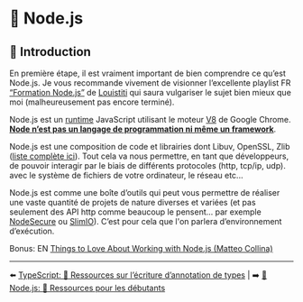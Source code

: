 # 🐢 Node.js

## 🌝 Introduction

En première étape, il est vraiment important de bien comprendre ce qu’est Node.js. Je vous recommande vivement de visionner l’excellente playlist FR [“Formation Node.js”](https://www.youtube.com/watch?v=HZVATyDtsyc&list=PL4NbGBfr4aJk5ATFWA-8UkvL8LbHqpS-v) de [Louistiti](https://twitter.com/louistiti_fr) qui saura vulgariser le sujet bien mieux que moi (malheureusement pas encore terminé).

Node.js est un [runtime](https://fr.wikipedia.org/wiki/Environnement_d%27ex%C3%A9cution#:~:text=Un%20environnement%20d'ex%C3%A9cution%20ou,un%20langage%20de%20programmation%20donn%C3%A9.) JavaScript utilisant le moteur [V8](https://v8.dev/) de Google Chrome. **<u>Node n’est pas un langage de programmation ni même un framework</u>**.

Node.js est une composition de code et librairies dont Libuv, OpenSSL, Zlib ([liste complète ici](https://nodejs.org/en/docs/meta/topics/dependencies/)). Tout cela va nous permettre, en tant que développeurs, de pouvoir interagir par le biais de différents protocoles (http, tcp/ip, udp). avec le système de fichiers de votre ordinateur, le réseau etc...

Node.js est comme une boîte d’outils qui peut vous permettre de réaliser une vaste quantité de projets de nature diverses et variées (et pas seulement des API http comme beaucoup le pensent… par exemple [NodeSecure](https://github.com/ES-Community/nsecure) ou [SlimIO](https://github.com/SlimIO)). C’est pour cela que l'on parlera d’environnement d’exécution.

Bonus: EN [Things to Love About Working with Node.js (Matteo Collina)](https://www.youtube.com/watch?v=xdLfCCq2R4I)

---

⬅️ [TypeScript: 🐲 Ressources sur l’écriture d’annotation de types](../4-typescript/3-ressources.md) |
➡️ [🐢 Node.js: 🐥 Ressources pour les débutants](./2-ressources-debutant.md)
